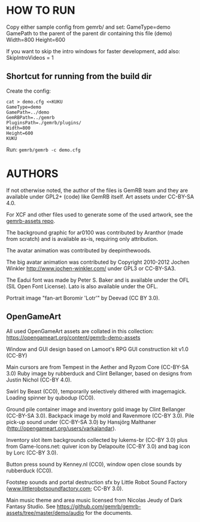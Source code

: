 # HOW TO RUN

Copy either sample config from gemrb/ and set:
GameType=demo
GamePath to the parent of the parent dir containing this file (demo)
Width=800
Height=600

If you want to skip the intro windows for faster development, add also:
SkipIntroVideos = 1

## Shortcut for running from the build dir

Create the config:
```
cat > demo.cfg <<KUKU
GameType=demo
GamePath=../demo
GemRBPath=../gemrb
PluginsPath=./gemrb/plugins/
Width=800
Height=600
KUKU
```

Run: `gemrb/gemrb -c demo.cfg`

# AUTHORS

If not otherwise noted, the author of the files is GemRB team and they are
available under GPL2+ (code) like GemRB itself. Art assets under CC-BY-SA 4.0.

For XCF and other files used to generate some of the used artwork, see the
[gemrb-assets repo](https://github.com/gemrb/gemrb-assets).

The background graphic for ar0100 was contributed by Aranthor (made from
scratch) and is available as-is, requiring only attribution.

The avatar animation was contributed by deepinthewoods.

The big avatar animation was contributed by Copyright 2010-2012 Jochen
Winkler <http://www.jochen-winkler.com/> under GPL3 or CC-BY-SA3.

The Eadui font was made by Peter S. Baker and is available under the OFL (SIL
Open Font License). Lato is also available under the OFL.

Portrait image "fan-art Boromir 'Lotr'" by Deevad (CC BY 3.0).

## OpenGameArt

All used OpenGameArt assets are collated in this collection:
https://opengameart.org/content/gemrb-demo-assets

Window and GUI design based on Lamoot's RPG GUI construction kit v1.0 (CC-BY)

Main cursors are from Tempest in the Aether and Ryzom Core (CC-BY-SA 3.0)
Ruby image by rubberduck and Clint Bellanger, based on designs from Justin Nichol (CC-BY 4.0).

Swirl by Beast (CC0), temporarily selectively dithered with imagemagick.
Loading spinner by qubodup (CC0).

Ground pile container image and inventory gold image by Clint Bellanger (CC-BY-SA 3.0).
Backpack image by mold and Ravenmore (CC-BY 3.0). Pile pick-up sound under
(CC-BY-SA 3.0) by Hansjörg Malthaner (http://opengameart.org/users/varkalandar).

Inventory slot item backgrounds collected by lukems-br (CC-BY 3.0) plus
from Game-Icons.net: quiver icon by Delapouite (CC-BY 3.0) and bag icon by Lorc (CC-BY 3.0).

Button press sound by Kenney.nl (CC0), window open close sounds by rubberduck (CC0).

Footstep sounds and portal destruction sfx by Little Robot Sound Factory
(www.littlerobotsoundfactory.com; CC-BY 3.0).

Main music theme and area music licensed from Nicolas Jeudy of Dark
Fantasy Studio. See https://github.com/gemrb/gemrb-assets/tree/master/demo/audio for the documents.
